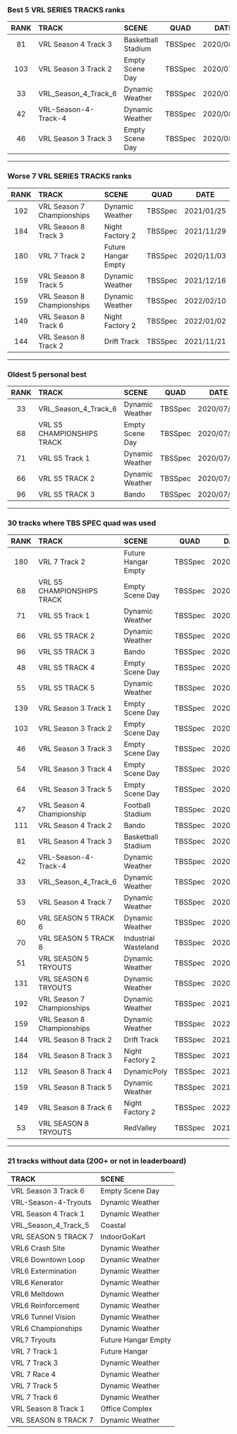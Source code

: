### Best 5 VRL SERIES TRACKS ranks
|RANK|TRACK|SCENE|QUAD|DATE|
|:---:|:---|:---|:---:|:---:|
|81|VRL Season 4 Track 3|Basketball Stadium|TBSSpec|2020/08/30|
|103|VRL Season 3 Track 2|Empty Scene Day|TBSSpec|2020/07/23|
|33|VRL_Season_4_Track_6|Dynamic Weather|TBSSpec|2020/07/18|
|42|VRL-Season-4-Track-4|Dynamic Weather|TBSSpec|2020/08/30|
|46|VRL Season 3 Track 3|Empty Scene Day|TBSSpec|2020/08/30|
---
### Worse 7 VRL SERIES TRACKS ranks
|RANK|TRACK|SCENE|QUAD|DATE|
|:---:|:---|:---|:---:|:---:|
|192|VRL Season 7 Championships|Dynamic Weather|TBSSpec|2021/01/25|
|184|VRL Season 8 Track 3|Night Factory 2|TBSSpec|2021/11/29|
|180|VRL 7 Track 2|Future Hangar Empty|TBSSpec|2020/11/03|
|159|VRL Season 8 Track 5|Dynamic Weather|TBSSpec|2021/12/16|
|159|VRL Season 8 Championships|Dynamic Weather|TBSSpec|2022/02/10|
|149|VRL Season 8 Track 6|Night Factory 2|TBSSpec|2022/01/02|
|144|VRL Season 8 Track 2|Drift Track|TBSSpec|2021/11/21|
---
### Oldest 5 personal best
|RANK|TRACK|SCENE|QUAD|DATE|
|:---:|:---|:---|:---:|:---:|
|33|VRL_Season_4_Track_6|Dynamic Weather|TBSSpec|2020/07/18|
|68|VRL S5 CHAMPIONSHIPS TRACK|Empty Scene Day|TBSSpec|2020/07/23|
|71|VRL S5 Track 1|Dynamic Weather|TBSSpec|2020/07/23|
|66|VRL S5 TRACK 2|Dynamic Weather|TBSSpec|2020/07/23|
|96|VRL S5 TRACK 3|Bando|TBSSpec|2020/07/23|
---
### 30 tracks where TBS SPEC quad was used
|RANK|TRACK|SCENE|QUAD|DATE|
|:---:|:---|:---|:---:|:---:|
|180|VRL 7 Track 2|Future Hangar Empty|TBSSpec|2020/11/03|
|68|VRL S5 CHAMPIONSHIPS TRACK|Empty Scene Day|TBSSpec|2020/07/23|
|71|VRL S5 Track 1|Dynamic Weather|TBSSpec|2020/07/23|
|66|VRL S5 TRACK 2|Dynamic Weather|TBSSpec|2020/07/23|
|96|VRL S5 TRACK 3|Bando|TBSSpec|2020/07/23|
|48|VRL S5 TRACK 4|Empty Scene Day|TBSSpec|2020/07/23|
|55|VRL S5 TRACK 5|Dynamic Weather|TBSSpec|2020/07/23|
|139|VRL Season 3 Track 1|Empty Scene Day|TBSSpec|2020/11/30|
|103|VRL Season 3 Track 2|Empty Scene Day|TBSSpec|2020/07/23|
|46|VRL Season 3 Track 3|Empty Scene Day|TBSSpec|2020/08/30|
|54|VRL Season 3 Track 4|Empty Scene Day|TBSSpec|2020/08/30|
|64|VRL Season 3 Track 5|Empty Scene Day|TBSSpec|2020/07/23|
|47|VRL Season 4 Championship|Football Stadium|TBSSpec|2020/08/30|
|111|VRL Season 4 Track 2|Bando|TBSSpec|2020/08/30|
|81|VRL Season 4 Track 3|Basketball Stadium|TBSSpec|2020/08/30|
|42|VRL-Season-4-Track-4|Dynamic Weather|TBSSpec|2020/08/30|
|33|VRL_Season_4_Track_6|Dynamic Weather|TBSSpec|2020/07/18|
|53|VRL Season 4 Track 7|Dynamic Weather|TBSSpec|2020/08/30|
|60|VRL SEASON 5 TRACK 6|Dynamic Weather|TBSSpec|2020/07/23|
|70|VRL SEASON 5 TRACK 8|Industrial Wasteland|TBSSpec|2020/07/23|
|51|VRL SEASON 5 TRYOUTS|Dynamic Weather|TBSSpec|2020/07/23|
|131|VRL SEASON 6 TRYOUTS|Dynamic Weather|TBSSpec|2020/07/23|
|192|VRL Season 7 Championships|Dynamic Weather|TBSSpec|2021/01/25|
|159|VRL Season 8 Championships|Dynamic Weather|TBSSpec|2022/02/10|
|144|VRL Season 8 Track 2|Drift Track|TBSSpec|2021/11/21|
|184|VRL Season 8 Track 3|Night Factory 2|TBSSpec|2021/11/29|
|112|VRL Season 8 Track 4|DynamicPoly|TBSSpec|2021/12/16|
|159|VRL Season 8 Track 5|Dynamic Weather|TBSSpec|2021/12/16|
|149|VRL Season 8 Track 6|Night Factory 2|TBSSpec|2022/01/02|
|53|VRL SEASON 8 TRYOUTS|RedValley|TBSSpec|2021/09/10|
---
### 21 tracks without data (200+ or not in leaderboard)
|TRACK|SCENE|
|:---|:---|
|VRL Season 3 Track 6|Empty Scene Day|
|VRL-Season-4-Tryouts|Dynamic Weather|
|VRL Season 4 Track 1|Dynamic Weather|
|VRL_Season_4_Track_5|Coastal|
|VRL SEASON 5 TRACK 7|IndoorGoKart|
|VRL6 Crash Site|Dynamic Weather|
|VRL6 Downtown Loop|Dynamic Weather|
|VRL6 Extermination|Dynamic Weather|
|VRL6 Kenerator|Dynamic Weather|
|VRL6 Meltdown|Dynamic Weather|
|VRL6 Reinforcement|Dynamic Weather|
|VRL6 Tunnel Vision|Dynamic Weather|
|VRL6 Championships|Dynamic Weather|
|VRL7 Tryouts|Future Hangar Empty|
|VRL 7 Track 1|Future Hangar|
|VRL 7 Track 3|Dynamic Weather|
|VRL 7 Race 4|Dynamic Weather|
|VRL 7 Track 5|Dynamic Weather|
|VRL 7 Track 6|Dynamic Weather|
|VRL Season 8 Track 1|Office Complex|
|VRL SEASON 8 TRACK 7|Dynamic Weather|
